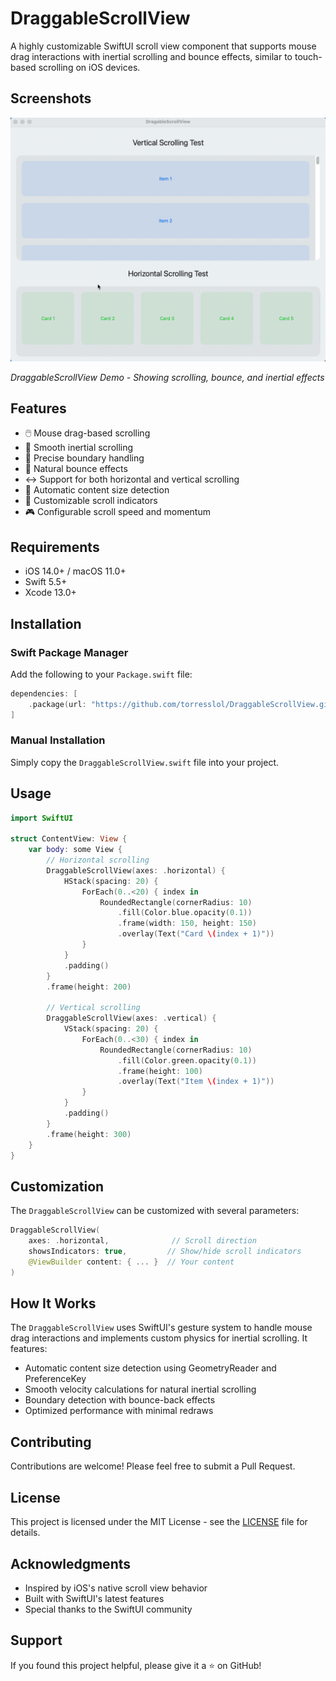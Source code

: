 # DraggableScrollView

A highly customizable SwiftUI scroll view component that supports mouse drag interactions with inertial scrolling and bounce effects, similar to touch-based scrolling on iOS devices.

## Screenshots

![DraggableScrollView Demo](screenshots/sample.gif)

*DraggableScrollView Demo - Showing scrolling, bounce, and inertial effects*

## Features

- 🖱️ Mouse drag-based scrolling
- 🔄 Smooth inertial scrolling
- 🎯 Precise boundary handling
- 💫 Natural bounce effects
- ↔️ Support for both horizontal and vertical scrolling
- 📏 Automatic content size detection
- 🎨 Customizable scroll indicators
- 🎮 Configurable scroll speed and momentum

## Requirements

- iOS 14.0+ / macOS 11.0+
- Swift 5.5+
- Xcode 13.0+

## Installation

### Swift Package Manager

Add the following to your `Package.swift` file:

```swift
dependencies: [
    .package(url: "https://github.com/torresslol/DraggableScrollView.git", from: "1.0.0")
]
```

### Manual Installation

Simply copy the `DraggableScrollView.swift` file into your project.

## Usage

```swift
import SwiftUI

struct ContentView: View {
    var body: some View {
        // Horizontal scrolling
        DraggableScrollView(axes: .horizontal) {
            HStack(spacing: 20) {
                ForEach(0..<20) { index in
                    RoundedRectangle(cornerRadius: 10)
                        .fill(Color.blue.opacity(0.1))
                        .frame(width: 150, height: 150)
                        .overlay(Text("Card \(index + 1)"))
                }
            }
            .padding()
        }
        .frame(height: 200)
        
        // Vertical scrolling
        DraggableScrollView(axes: .vertical) {
            VStack(spacing: 20) {
                ForEach(0..<30) { index in
                    RoundedRectangle(cornerRadius: 10)
                        .fill(Color.green.opacity(0.1))
                        .frame(height: 100)
                        .overlay(Text("Item \(index + 1)"))
                }
            }
            .padding()
        }
        .frame(height: 300)
    }
}
```

## Customization

The `DraggableScrollView` can be customized with several parameters:

```swift
DraggableScrollView(
    axes: .horizontal,              // Scroll direction
    showsIndicators: true,         // Show/hide scroll indicators
    @ViewBuilder content: { ... }  // Your content
)
```

## How It Works

The `DraggableScrollView` uses SwiftUI's gesture system to handle mouse drag interactions and implements custom physics for inertial scrolling. It features:

- Automatic content size detection using GeometryReader and PreferenceKey
- Smooth velocity calculations for natural inertial scrolling
- Boundary detection with bounce-back effects
- Optimized performance with minimal redraws

## Contributing

Contributions are welcome! Please feel free to submit a Pull Request.

## License

This project is licensed under the MIT License - see the [LICENSE](LICENSE) file for details.

## Acknowledgments

- Inspired by iOS's native scroll view behavior
- Built with SwiftUI's latest features
- Special thanks to the SwiftUI community

## Support

If you found this project helpful, please give it a ⭐️ on GitHub! 
